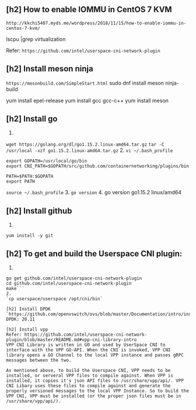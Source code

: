 ## [h2] How to enable IOMMU in CentOS 7 KVM

`http://kkchi5407.myds.me/wordpress/2018/11/15/how-to-enable-iommu-in-centos-7-kvm/`

lscpu |grep virtualization

Refer:
`https://github.com/intel/userspace-cni-network-plugin`

## [h2] Install meson ninja

`https://mesonbuild.com/SimpleStart.html`
sudo dnf install meson ninja-build

yum install epel-release
yum install gcc gcc-c++
yum install meson

## [h2] Install go

1.
`wget https://golang.org/dl/go1.15.2.linux-amd64.tar.gz`
`tar -C /usr/local -xzf go1.15.2.linux-amd64.tar.gz`
2.
`vi ~/.bash_profile`

```
export GOPATH=/usr/local/go/bin
export CNI_PATH=$GOPATH/src/github.com/containernetworking/plugins/bin

PATH=$PATH:$GOPATH
export PATH
```

`source ~/.bash_profile`
3.
`go version`
4.
go version go1.15.2 linux/amd64

## [h2] Install github

1.
`yum install -y git`

## [h2] To get and build the Userspace CNI plugin:

1.

   ```cd $GOPATH/src/
   go get github.com/intel/userspace-cni-network-plugin
   cd github.com/intel/userspace-cni-network-plugin
   make```
2.
`cp userspace/userspace /opt/cni/bin`

[h2] Install DPDK
`https://github.com/openvswitch/ovs/blob/master/Documentation/intro/install/dpdk.rst`
DPDK: 20.11

[h2] Install vpp
Refer: https://github.com/intel/userspace-cni-network-plugin/blob/master/README.md#vpp-cni-library-intro
VPP CNI Library is written in GO and used by UserSpace CNI to interface with the VPP GO-API. When the CNI is invoked, VPP CNI library opens a GO Channel to the local VPP instance and passes gRPC messages between the two.

As mentioned above, to build the Userspace CNI, VPP needs to be installed, or serveral VPP files to compile against. When VPP is installed, it copies it's json API files to /usr/share/vpp/api/. VPP CNI Libary uses these files to compile against and generate the properly versioned messages to the local VPP Instance. So to build the VPP CNI, VPP must be installed (or the proper json files must be in /usr/share/vpp/api/).
   

